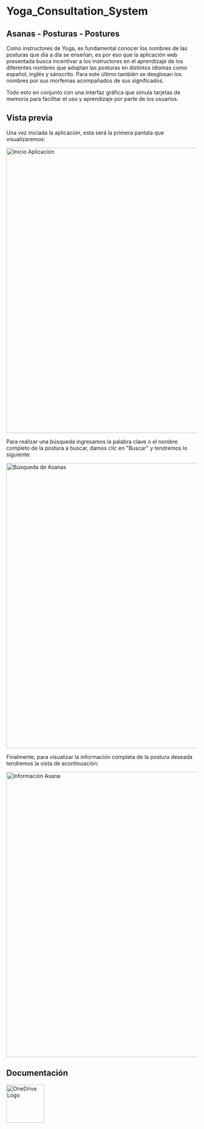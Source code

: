 # Yoga_Consultation_System

## Asanas - Posturas - Postures

Como instructores de Yoga, es fundamental conocer los nombres de las posturas que día a día se enseñan, es por eso que la aplicación web presentada busca incentivar a los instructores en el aprendizaje de los diferentes nombres que adoptan las posturas en distintos idiomas como español, inglés y sánscrito. Para este último también se desglosan los nombres por sus morfemas acompañados de sus significados. 

Todo esto en conjunto con una interfaz gráfica que simula tarjetas de memoria para facilitar el uso y aprendizaje por parte de los usuarios. 

## Vista previa
Una vez iniciada la aplicación, esta será la primera pantala que visualizaremos: 
</hr>
<img src="https://github.com/martin-men/Yoga_Consultation_System/blob/91322b3b29569f6119493539026eaf121e162351/Vista%20Previa/inicio.png" alt ="Inicio Aplicación" width ="750px">

Para realizar una búsqueda ingresamos la palabra clave o el nombre completo de la postura a buscar, damos clic en "Buscar" y tendremos lo siguiente:
</hr>
<img src="https://github.com/martin-men/Yoga_Consultation_System/blob/91322b3b29569f6119493539026eaf121e162351/Vista%20Previa/busqueda.png" alt ="Búsqueda de Asanas" width ="750px">

Finalmente, para visualizar la información completa de la postura deseada tendremos la vista de acontinuación: 
</hr>
<img src="https://github.com/martin-men/Yoga_Consultation_System/blob/91322b3b29569f6119493539026eaf121e162351/Vista%20Previa/asana.png" alt ="Información Asana" width ="750px">

## Documentación
<a href ="https://epnecuador-my.sharepoint.com/:f:/g/personal/daniela_colcha_epn_edu_ec/EvPd7gzswMRLocOVMuuNyl8Bbo8Ij2Dibcd7jtv1R8tHmQ?e=obOxiJ" target = "_blank"> <img src="https://img.shields.io/badge/OneDrive-0078D4.svg?style=for-the-badge&logo=microsoftonedrive&logoColor=white" alt="OneDrive Logo" width="100px" /></a>
